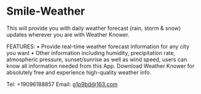 # Smile-Weather

This will provide you with daily weather forecast (rain, storm & snow) updates wherever you are with Weather Knower.

FEATURES:
• Provide real-time weather forecast information for any city you want
• Other information including humidity, precipitation rate, atmospheric pressure, sunset/sunrise as well as wind speed, users can know all information needed from this App.
Download Weather Knower for absolutely free and experience high-quality weather info.

Tel: +19096188857
Email: g1p9bd@163.com
